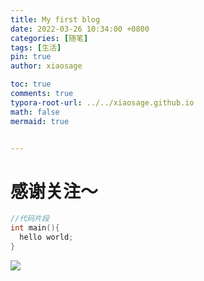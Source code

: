 ```yaml
---
title: My first blog
date: 2022-03-26 10:34:00 +0800
categories: [随笔]
tags: [生活]
pin: true
author: xiaosage

toc: true
comments: true
typora-root-url: ../../xiaosage.github.io
math: false
mermaid: true


---
```


# 感谢关注～ 

```c++
//代码片段
int main(){
  hello world;
}
```

![](D:\code\myblog\xiaosagecy.github.io\assets\blog_res\wb1.jpg)
